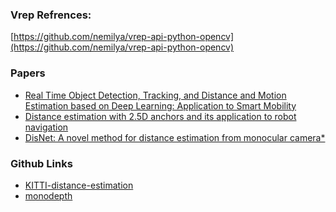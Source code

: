 ### Vrep Refrences:

[https://github.com/nemilya/vrep-api-python-opencv](https://github.com/nemilya/vrep-api-python-opencv)



### Papers

- [Real Time Object Detection, Tracking, and Distance
and Motion Estimation based on Deep Learning:
Application to Smart Mobility](https://hal.archives-ouvertes.fr/hal-02343350/document)       
- [Distance estimation with 2.5D anchors and its application to robot navigation](https://robomechjournal.springeropen.com/articles/10.1186/s40648-018-0119-5)               
- [DisNet: A novel method for distance estimation from monocular
camera*
](https://project.inria.fr/ppniv18/files/2018/10/paper22.pdf)



### Github Links

- [KITTI-distance-estimation](https://github.com/harshilpatel312/KITTI-distance-estimation)                    
- [monodepth](https://github.com/mrharicot/monodepth/blob/master/readme.md)
